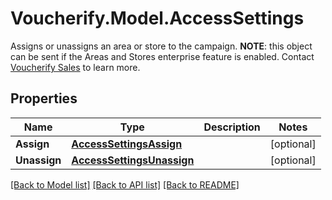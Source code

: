 # Voucherify.Model.AccessSettings
Assigns or unassigns an area or store to the campaign.  **NOTE**: this object can be sent if the Areas and Stores enterprise feature is enabled. Contact [Voucherify Sales](https://www.voucherify.io/contact-sales) to learn more.

## Properties

Name | Type | Description | Notes
------------ | ------------- | ------------- | -------------
**Assign** | [**AccessSettingsAssign**](AccessSettingsAssign.md) |  | [optional] 
**Unassign** | [**AccessSettingsUnassign**](AccessSettingsUnassign.md) |  | [optional] 

[[Back to Model list]](../README.md#documentation-for-models) [[Back to API list]](../README.md#documentation-for-api-endpoints) [[Back to README]](../README.md)

